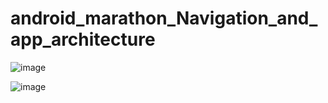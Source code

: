 # android_marathon_Navigation_and_app_architecture

![image](https://github.com/kekuchh/android_marathon_Navigation_and_app_architecture/assets/98802601/51c5701a-7e63-4e13-96b3-ee6854b828b1)

![image](https://github.com/kekuchh/android_marathon_Navigation_and_app_architecture/assets/98802601/318553c6-7fe9-4cd1-a33d-c411f2bdddda)


